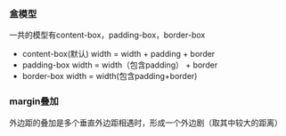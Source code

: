 ### 盒模型
一共的模型有content-box，padding-box，border-box
- content-box(默认)
width = width + padding + border
- padding-box
width = width（包含padding） + border
- border-box
width = width(包含padding+border)
### margin叠加
外边距的叠加是多个垂直外边距相遇时，形成一个外边剧（取其中较大的距离）
